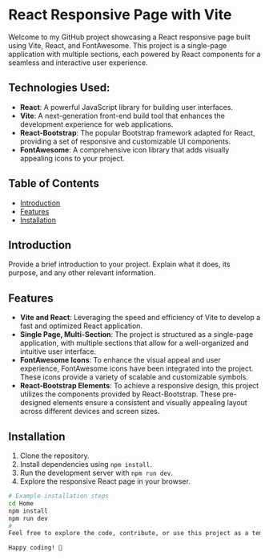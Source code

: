 # React Responsive Page with Vite

Welcome to my GitHub project showcasing a React responsive page built using Vite, React, and FontAwesome. This project is a single-page application with multiple sections, each powered by React components for a seamless and interactive user experience.


## Technologies Used:

- **React**: A powerful JavaScript library for building user interfaces.
- **Vite**: A next-generation front-end build tool that enhances the development experience for web applications.
- **React-Bootstrap**: The popular Bootstrap framework adapted for React, providing a set of responsive and customizable UI components.
- **FontAwesome**: A comprehensive icon library that adds visually appealing icons to your project.


## Table of Contents

- [Introduction](#introduction)
- [Features](#features)
- [Installation](#installation)




## Introduction

Provide a brief introduction to your project. Explain what it does, its purpose, and any other relevant information.

## Features

- **Vite and React**: Leveraging the speed and efficiency of Vite to develop a fast and optimized React application.
- **Single Page, Multi-Section**: The project is structured as a single-page application, with multiple sections that allow for a well-organized and intuitive user interface.
- **FontAwesome Icons**: To enhance the visual appeal and user experience, FontAwesome icons have been integrated into the project. These icons provide a variety of scalable and customizable symbols.
- **React-Bootstrap Elements**: To achieve a responsive design, this project utilizes the components provided by React-Bootstrap. These pre-designed elements ensure a consistent and visually appealing layout across different devices and screen sizes.


## Installation
1. Clone the repository.
2. Install dependencies using `npm install`.
3. Run the development server with `npm run dev`.
4. Explore the responsive React page in your browser.
```bash
# Example installation steps
cd Home
npm install
npm run dev
#
Feel free to explore the code, contribute, or use this project as a template for your own responsive React applications. I hope this project serves as a valuable resource for your front-end development endeavors!

Happy coding! 🚀


